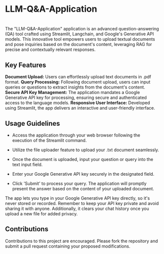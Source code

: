 # LLM-Q&A-Application
# 

The "LLM-Q&A-Application" application is an advanced question-answering (QA) tool crafted using Streamlit, Langchain, and Google's Generative API models. This innovative tool empowers users to upload textual documents and pose inquiries based on the document's content, leveraging RAG for precise and contextually relevant responses.

## Key Features

**Document Upload:** Users can effortlessly upload text documents in .pdf format.
**Query Processing:** Following document upload, users can input queries or questions to extract insights from the document's content.
**Secure API Key Management:** The application mandates a Google Generative API key for processing, ensuring secure and authenticated access to the language models.
**Responsive User Interface:** Developed using Streamlit, the app delivers an interactive and user-friendly interface.

## Usage Guidelines

- Access the application through your web browser following the execution of the Streamlit command.

- Utilize the file uploader feature to upload your .txt document seamlessly.

- Once the document is uploaded, input your question or query into the text input field.

- Enter your Google Generative API key securely in the designated field.

- Click 'Submit' to process your query. The application will promptly present the answer based on the content of your uploaded document.

The app lets you type in your Google Generative API key directly, so it's never stored or recorded. Remember to keep your API key private and avoid sharing it with anyone. Additionally, it clears your chat history once you upload a new file for added privacy.

## Contributions

Contributions to this project are encouraged. Please fork the repository and submit a pull request containing your proposed modifications.
